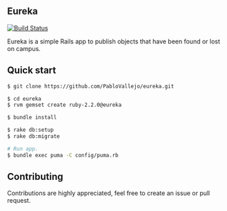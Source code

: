 ## Eureka 

[![Build Status](https://travis-ci.org/PabloVallejo/eureka.svg?branch=master)](https://travis-ci.org/PabloVallejo/eureka)

Eureka is a simple Rails app to publish objects that have been found or lost on campus.


## Quick start

``` Bash
$ git clone https://github.com/PabloVallejo/eureka.git

$ cd eureka
$ rvm gemset create ruby-2.2.0@eureka

$ bundle install

$ rake db:setup
$ rake db:migrate

# Run app.
$ bundle exec puma -C config/puma.rb
```

## Contributing

Contributions are highly appreciated, feel free to create an issue or pull request.

